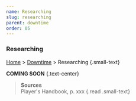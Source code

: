 ```yaml
---
name: Researching
slug: researching
parent: downtime
order: 05
---
```


### Researching
[Home](home) > [Downtime](downtime) > Researching {.small-text}

**COMING SOON** {.text-center}

> **Sources** <br/>
> Player's Handbook, p. xxx
{.read .small-text}
